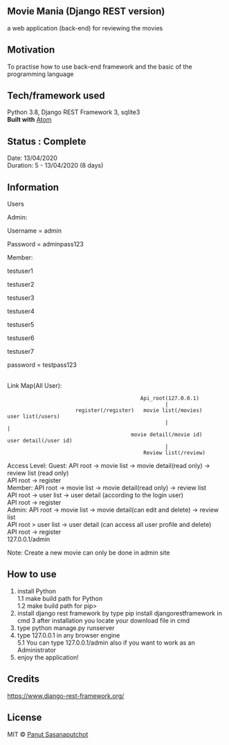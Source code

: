 ## Movie Mania (Django REST version) 

a web application (back-end) for reviewing the movies

## Motivation 
To practise how to use back-end framework and the basic of the programming language

## Tech/framework used
Python 3.8, Django REST Framework 3, sqlite3<br/>
<b>Built with</b>
[Atom](https://atom.io/)

## Status : Complete
Date: 13/04/2020<br/>
Duration: 5 - 13/04/2020 (8 days)

## Information
Users

Admin:

Username = admin

Password = adminpass123

Member:

testuser1

testuser2

testuser3

testuser4

testuser5

testuser6

testuser7

password = testpass123

<br>Link Map(All User):</b>

                                               Api_root(127.0.0.1)
                                                       |
                          register(/register)   movie list(/movies)     user list(/users)
                                                       |                       |
                                            movie detail(/movie id)    user detail(/user id)
                                                       |
                                                Review list(/review)

Access Level:
Guest: API root -> movie list -> movie detail(read only) -> review list (read only)<br/>
        API root -> register<br/>
Member: API root -> movie list -> movie detail(read only) -> review list<br/>
          API root -> user list -> user detail (according to the login user)<br/>
          API root -> register<br/>
Admin: API root -> movie list -> movie detail(can edit and delete) -> review list<br/>
        API root > user list -> user detail (can access all user profile and delete)<br/>
        API root -> register<br/>
        127.0.0.1/admin


Note: Create a new movie can only be done in admin site

## How to use
1. install Python<br/>
  1.1 make build path for Python<br/>
  1.2 make build path for pip><br/>
2. install django rest framework by type pip install djangorestframework in cmd
3  after installation you locate your download file in cmd
4. type python manage.py runserver
5. type 127.0.0.1 in any browser engine<br/>
  5.1 You can type 127.0.0.1/admin also if you want to work as an Administrator
6. enjoy the application!


## Credits
https://www.django-rest-framework.org/
## License
MIT © [Panut Sasanaputchot]()







